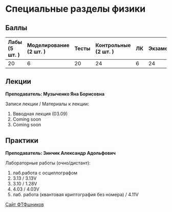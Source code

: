 # Специальные разделы физики

## Баллы

| Лабы (5 шт. ) | Моделирование (2 шт. ) | Тесты | Контрольные (2 шт. ) | ЛК | Экзамен |
| :--- | :--- | :--- | :--- | :--- | :--- |
| 20 | 6 | 20 | 24 | 6 | 24 |

## Лекции

**Преподаватель: Музыченко Яна Борисовна**

Записи лекции / Материалы к лекции:

1. Ввводная лекция \(03.09\) 
2. Сoming soon
3. Coming soon

## Практики

**Преподаватель: Зинчик Александр Адольфович**

Лабораторные работы (очно/дистант):

1. лаб.работа с осциллографом
2. 3.13 / 3.13V
3. 3.10 / 1.28V
4. 4.03 / 4.03V
5. лаб. работа (квантовая криптография без номера) / 4.11V
   
[Сайт ФТФшников](https://study.physics.itmo.ru)

